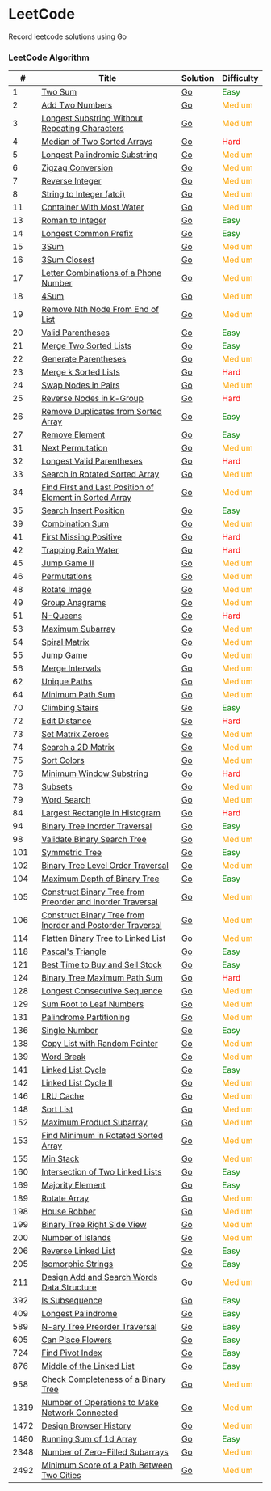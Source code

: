 # LeetCode

Record leetcode solutions using Go

### LeetCode Algorithm

| #    | Title                                                                                                                                                  | Solution                                                                                                                  | Difficulty                       |
|------|--------------------------------------------------------------------------------------------------------------------------------------------------------|---------------------------------------------------------------------------------------------------------------------------|----------------------------------|
| 1    | [Two Sum](https://leetcode.cn/problems/two-sum/)                                                                                                       | [Go](./alg/go/twoSum/twoSum.go)                                                                                           | <font color=green>Easy</font>    |
| 2    | [Add Two Numbers](https://leetcode.cn/problems/add-two-numbers/)                                                                                       | [Go](./alg/go/addTwoNumbers/addTwoNumbers.go)                                                                             | <font color=orange>Medium</font> |
| 3    | [Longest Substring Without Repeating Characters](https://leetcode.cn/problems/longest-substring-without-repeating-characters/)                         | [Go](./alg/go/longestSubstringWithoutRepeatingCharacters/longestSubstringWithoutRepeatingCharacters.go)                   | <font color=orange>Medium</font> |
| 4    | [Median of Two Sorted Arrays](https://leetcode.cn/problems/median-of-two-sorted-arrays/)                                                               | [Go](./alg/go/medianOfTwoSortedArrays/medianOfTwoSortedArrays.go)                                                         | <font color=red>Hard</font>      |
| 5    | [Longest Palindromic Substring](https://leetcode.cn/problems/longest-palindromic-substring/)                                                           | [Go](./alg/go/longestPalindromicSubstring/longestPalindromicSubstring.2.go)                                               | <font color=orange>Medium</font> |
| 6    | [Zigzag Conversion](https://leetcode.cn/problems/zigzag-conversion/)                                                                                   | [Go](./alg/go/zigzagConversion/zigzagConversion.go)                                                                       | <font color=orange>Medium</font> |
| 7    | [Reverse Integer](https://leetcode.cn/problems/reverse-integer/)                                                                                       | [Go](./alg/go/reverseInteger/reverseInteger.go)                                                                           | <font color=orange>Medium</font> |
| 8    | [String to Integer (atoi)](https://leetcode.cn/problems/string-to-integer-atoi/)                                                                       | [Go](./alg/go/stringToIntegerAtoi/stringToIntegerAtoi.go)                                                                 | <font color=orange>Medium</font> |
| 11   | [Container With Most Water](https://leetcode.cn/problems/container-with-most-water/)                                                                   | [Go](./alg/go/containerWithMostWater/containerWithMostWater.go)                                                           | <font color=orange>Medium</font> |
| 13   | [Roman to Integer](https://leetcode.cn/problems/roman-to-integer/)                                                                                     | [Go](./alg/go/romanToInteger/romanToInteger2.go)                                                                          | <font color=green>Easy</font>    |
| 14   | [Longest Common Prefix](https://leetcode.cn/problems/longest-common-prefix/)                                                                           | [Go](./alg/go/longestCommonPrefix/longestCommonPrefix2.go)                                                                | <font color=green>Easy</font>    |
| 15   | [3Sum](https://leetcode.cn/problems/3sum/)                                                                                                             | [Go](./alg/go/3Sum/3Sum.go)                                                                                               | <font color=orange>Medium</font> |
| 16   | [3Sum Closest](https://leetcode.cn/problems/3sum-closest/)                                                                                             | [Go](./alg/go/3sumClosest/3sumClosest.go)                                                                                 | <font color=orange>Medium</font> |
| 17   | [Letter Combinations of a Phone Number](https://leetcode.cn/problems/letter-combinations-of-a-phone-number/)                                           | [Go](./alg/go/letterCombinationsOfAPhoneNumber/letterCombinationsOfAPhoneNumber2.go)                                      | <font color=orange>Medium</font> |
| 18   | [4Sum](https://leetcode.cn/problems/4sum/)                                                                                                             | [Go](./alg/go/4sum/4sum.go)                                                                                               | <font color=orange>Medium</font> |
| 19   | [Remove Nth Node From End of List](https://leetcode.cn/problems/remove-nth-node-from-end-of-list/)                                                     | [Go](./alg/go/removeNthNodeFromEndOfList/removeNthNodeFromEndOfList.go)                                                   | <font color=orange>Medium</font> |
| 20   | [Valid Parentheses](https://leetcode.cn/problems/valid-parentheses/)                                                                                   | [Go](./alg/go/validParentheses/validParentheses.go)                                                                       | <font color=green>Easy</font>    |
| 21   | [Merge Two Sorted Lists](https://leetcode.cn/problems/merge-two-sorted-lists/)                                                                         | [Go](./alg/go/mergeTwoSortedLists/mergeTwoSortedLists.go)                                                                 | <font color=green>Easy</font>    |
| 22   | [Generate Parentheses](https://leetcode.cn/problems/generate-parentheses/)                                                                             | [Go](./alg/go/generateParentheses/generateParentheses.go)                                                                 | <font color=orange>Medium</font> |
| 23   | [Merge k Sorted Lists](https://leetcode.cn/problems/merge-k-sorted-lists/)                                                                             | [Go](./alg/go/mergeKSortedLists/mergeKSortedLists.go)                                                                     | <font color=red>Hard</font>      |
| 24   | [Swap Nodes in Pairs](https://leetcode.cn/problems/swap-nodes-in-pairs/)                                                                               | [Go](./alg/go/swapNodesInPairs/swapNodesInPairs.go)                                                                       | <font color=orange>Medium</font> |
| 25   | [Reverse Nodes in k-Group](https://leetcode.cn/problems/reverse-nodes-in-k-group/)                                                                     | [Go](./alg/go/reverseNodesInKGroup/reverseNodesInKGroup.go)                                                               | <font color=red>Hard</font>      |
| 26   | [Remove Duplicates from Sorted Array](https://leetcode.cn/problems/remove-duplicates-from-sorted-array/)                                               | [Go](./alg/go/removeDuplicatesFromSortedArray/removeDuplicatesFromSortedArray2.go)                                        | <font color=green>Easy</font>    |
| 27   | [Remove Element](https://leetcode.cn/problems/remove-element/)                                                                                         | [Go](./alg/go/removeElement/removeElement.go)                                                                             | <font color=green>Easy</font>    |
| 31   | [Next Permutation](https://leetcode.cn/problems/next-permutation/)                                                                                     | [Go](./alg/go/nextPermutation/nextPermutation.go)                                                                         | <font color=orange>Medium</font> |
| 32   | [Longest Valid Parentheses](https://leetcode.cn/problems/longest-valid-parentheses/)                                                                   | [Go](./alg/go/longestValidParentheses/longestValidParentheses.go)                                                         | <font color=red>Hard</font>      |
| 33   | [Search in Rotated Sorted Array](https://leetcode.cn/problems/search-in-rotated-sorted-array/)                                                         | [Go](./alg/go/searchInRotatedSortedArray/searchInRotatedSortedArray.go)                                                   | <font color=orange>Medium</font> |
| 34   | [Find First and Last Position of Element in Sorted Array](https://leetcode.cn/problems/find-first-and-last-position-of-element-in-sorted-array/)       | [Go](./alg/go/findFirstAndLastPositionOfElementInSortedArray/findFirstAndLastPositionOfElementInSortedArray.go)           | <font color=orange>Medium</font> |
| 35   | [Search Insert Position](https://leetcode.cn/problems/search-insert-position/)                                                                         | [Go](./alg/go/searchInsertPosition/searchInsertPosition.go)                                                               | <font color=green>Easy</font>    |
| 39   | [Combination Sum](https://leetcode.cn/problems/combination-sum/)                                                                                       | [Go](./alg/go/combinationSum/combinationSum.go)                                                                           | <font color=orange>Medium</font> |
| 41   | [First Missing Positive](https://leetcode.cn/problems/first-missing-positive/)                                                                         | [Go](./alg/go/firstMissingPositive/firstMissingPositive.go)                                                               | <font color=red>Hard</font>      |
| 42   | [Trapping Rain Water](https://leetcode.cn/problems/trapping-rain-water/)                                                                               | [Go](./alg/go/trappingRainWater/trappingRainWater.go)                                                                     | <font color=red>Hard</font>      |
| 45   | [Jump Game II](https://leetcode.cn/problems/jump-game-ii/)                                                                                             | [Go](./alg/go/jumpGameIi/jumpGameIi.go)                                                                                   | <font color=orange>Medium</font> |
| 46   | [Permutations](https://leetcode.cn/problems/permutations/)                                                                                             | [Go](./alg/go/permutations/permutations.go)                                                                               | <font color=orange>Medium</font> |
| 48   | [Rotate Image](https://leetcode.cn/problems/rotate-image/)                                                                                             | [Go](./alg/go/rotateImage/rotateImage.go)                                                                                 | <font color=orange>Medium</font> |
| 49   | [Group Anagrams](https://leetcode.cn/problems/group-anagrams/)                                                                                         | [Go](./alg/go/groupAnagrams/groupAnagrams.go)                                                                             | <font color=orange>Medium</font> |
| 51   | [N-Queens](https://leetcode.cn/problems/n-queens/)                                                                                                     | [Go](./alg/go/nQueens/nQueens.go)                                                                                         | <font color=red>Hard</font>      |
| 53   | [Maximum Subarray](https://leetcode.cn/problems/maximum-subarray/)                                                                                     | [Go](./alg/go/maximumSubarray/maximumSubarray.go)                                                                         | <font color=orange>Medium</font> |
| 54   | [Spiral Matrix](https://leetcode.cn/problems/spiral-matrix/)                                                                                           | [Go](./alg/go/spiralMatrix/spiralMatrix.go)                                                                               | <font color=orange>Medium</font> |
| 55   | [Jump Game](https://leetcode.cn/problems/jump-game/)                                                                                                   | [Go](./alg/go/jumpGame/jumpGame.go)                                                                                       | <font color=orange>Medium</font> |
| 56   | [Merge Intervals](https://leetcode.cn/problems/merge-intervals/)                                                                                       | [Go](./alg/go/mergeIntervals/mergeIntervals2.go)                                                                          | <font color=orange>Medium</font> |
| 62   | [Unique Paths](https://leetcode.cn/problems/unique-paths/)                                                                                             | [Go](./alg/go/uniquePaths/uniquePaths.go)                                                                                 | <font color=orange>Medium</font> |
| 64   | [Minimum Path Sum](https://leetcode.cn/problems/minimum-path-sum/)                                                                                     | [Go](./alg/go/minimumPathSum/minimumPathSum.go)                                                                           | <font color=orange>Medium</font> |
| 70   | [Climbing Stairs](https://leetcode.cn/problems/climbing-stairs/)                                                                                       | [Go](./alg/go/climbingStairs/climbingStairs.go)                                                                           | <font color=green>Easy</font>    |
| 72   | [Edit Distance](https://leetcode.cn/problems/edit-distance/)                                                                                           | [Go](./alg/go/editDistance/editDistance.go)                                                                               | <font color=red>Hard</font>      |
| 73   | [Set Matrix Zeroes](https://leetcode.cn/problems/set-matrix-zeroes/)                                                                                   | [Go](./alg/go/setMatrixZeroes/setMatrixZeroes.go)                                                                         | <font color=orange>Medium</font> |
| 74   | [Search a 2D Matrix](https://leetcode.cn/problems/search-a-2d-matrix/)                                                                                 | [Go](./alg/go/searchA2DMatrix/searchA2DMatrix.go)                                                                         | <font color=orange>Medium</font> |
| 75   | [Sort Colors](https://leetcode.cn/problems/sort-colors/)                                                                                               | [Go](./alg/go/sortColors/sortColors.go)                                                                                   | <font color=orange>Medium</font> |
| 76   | [Minimum Window Substring](https://leetcode.cn/problems/minimum-window-substring/)                                                                     | [Go](./alg/go/minimumWindowSubstring/minimumWindowSubstring.go)                                                           | <font color=red>Hard</font>      |
| 78   | [Subsets](https://leetcode.cn/problems/subsets/)                                                                                                       | [Go](./alg/go/subsets/subsets.go)                                                                                         | <font color=orange>Medium</font> |
| 79   | [Word Search](https://leetcode.cn/problems/word-search/)                                                                                               | [Go](./alg/go/wordSearch/wordSearch.go)                                                                                   | <font color=orange>Medium</font> |
| 84   | [Largest Rectangle in Histogram](https://leetcode.cn/problems/largest-rectangle-in-histogram/)                                                         | [Go](./alg/go/largestRectangleInHistogram/largestRectangleInHistogram.go)                                                 | <font color=red>Hard</font>      |
| 94   | [Binary Tree Inorder Traversal](https://leetcode.cn/problems/binary-tree-inorder-traversal/)                                                           | [Go](./alg/go/binaryTreeInorderTraversal/binaryTreeInorderTraversal.go)                                                   | <font color=green>Easy</font>    |
| 98   | [Validate Binary Search Tree](https://leetcode.cn/problems/validate-binary-search-tree/)                                                               | [Go](./alg/go/validateBinarySearchTree/validateBinarySearchTree.go)                                                       | <font color=orange>Medium</font> |
| 101  | [Symmetric Tree](https://leetcode.cn/problems/symmetric-tree/)                                                                                         | [Go](./alg/go/symmetricTree/symmetricTree.go)                                                                             | <font color=green>Easy</font>    |
| 102  | [Binary Tree Level Order Traversal](https://leetcode.cn/problems/binary-tree-level-order-traversal/)                                                   | [Go](./alg/go/binaryTreeLevelOrderTraversal/binaryTreeLevelOrderTraversal.go)                                             | <font color=orange>Medium</font> |
| 104  | [Maximum Depth of Binary Tree](https://leetcode.cn/problems/maximum-depth-of-binary-tree/)                                                             | [Go](./alg/go/maximumDepthOfBinaryTree/maximumDepthOfBinaryTree.go)                                                       | <font color=green>Easy</font>    |
| 105  | [Construct Binary Tree from Preorder and Inorder Traversal](https://leetcode.cn/problems/construct-binary-tree-from-preorder-and-inorder-traversal/)   | [Go](./alg/go/constructBinaryTreeFromPreorderAndInorderTraversal/constructBinaryTreeFromPreorderAndInorderTraversal.go)   | <font color=orange>Medium</font> |
| 106  | [Construct Binary Tree from Inorder and Postorder Traversal](https://leetcode.cn/problems/construct-binary-tree-from-inorder-and-postorder-traversal/) | [Go](./alg/go/constructBinaryTreeFromInorderAndPostorderTraversal/constructBinaryTreeFromInorderAndPostorderTraversal.go) | <font color=orange>Medium</font> |
| 114  | [Flatten Binary Tree to Linked List](https://leetcode.cn/problems/flatten-binary-tree-to-linked-list/)                                                 | [Go](./alg/go/flattenBinaryTreeToLinkedList/flattenBinaryTreeToLinkedList.go)                                             | <font color=orange>Medium</font> |
| 118  | [Pascal's Triangle](https://leetcode.cn/problems/pascals-triangle/)                                                                                    | [Go](./alg/go/pascalsTriangle/pascalsTriangle.go)                                                                         | <font color=green>Easy</font>    |
| 121  | [Best Time to Buy and Sell Stock](https://leetcode.cn/problems/best-time-to-buy-and-sell-stock/)                                                       | [Go](./alg/go/bestTimeToBuyAndSellStock/bestTimeToBuyAndSellStock2.go)                                                    | <font color=green>Easy</font>    |
| 124  | [Binary Tree Maximum Path Sum](https://leetcode.cn/problems/binary-tree-maximum-path-sum/)                                                             | [Go](./alg/go/binaryTreeMaximumPathSum/binaryTreeMaximumPathSum.go)                                                       | <font color=red>Hard</font>      |
| 128  | [Longest Consecutive Sequence](https://leetcode.cn/problems/longest-consecutive-sequence/)                                                             | [Go](./alg/go/longestConsecutiveSequence/longestConsecutiveSequence.go)                                                   | <font color=orange>Medium</font> |
| 129  | [Sum Root to Leaf Numbers](https://leetcode.cn/problems/sum-root-to-leaf-numbers/)                                                                     | [Go](./alg/go/sumRootToLeafNumbers/sumRootToLeafNumbers.go)                                                               | <font color=orange>Medium</font> |
| 131  | [Palindrome Partitioning](https://leetcode.cn/problems/palindrome-partitioning/)                                                                       | [Go](./alg/go/sumRootToLeafNumbers/sumRootToLeafNumbers.go)                                                               | <font color=orange>Medium</font> |
| 136  | [Single Number](https://leetcode.cn/problems/single-number/)                                                                                           | [Go](./alg/go/singleNumber/singleNumber.go)                                                                               | <font color=green>Easy</font>    |
| 138  | [Copy List with Random Pointer](https://leetcode.cn/problems/copy-list-with-random-pointer/)                                                           | [Go](./alg/go/copyListWithRandomPointer/copyListWithRandomPointer.go)                                                     | <font color=orange>Medium</font> |
| 139  | [Word Break](https://leetcode.cn/problems/word-break/)                                                                                                 | [Go](./alg/go/wordBreak/wordBreak.go)                                                                                     | <font color=orange>Medium</font> |
| 141  | [Linked List Cycle](https://leetcode.cn/problems/linked-list-cycle/)                                                                                   | [Go](./alg/go/linkedListCycle/linkedListCycle.go)                                                                         | <font color=green>Easy</font>    |
| 142  | [Linked List Cycle II](https://leetcode.cn/problems/linked-list-cycle-ii/)                                                                             | [Go](./alg/go/linkedListCycleIi/linkedListCycleIi.go)                                                                     | <font color=orange>Medium</font> |
| 146  | [LRU Cache](https://leetcode.cn/problems/lru-cache/)                                                                                                   | [Go](./alg/go/lruCache/lruCache.go)                                                                                       | <font color=orange>Medium</font> |
| 148  | [Sort List](https://leetcode.cn/problems/sort-list/)                                                                                                   | [Go](./alg/go/sortList/sortList.go)                                                                                       | <font color=orange>Medium</font> |
| 152  | [Maximum Product Subarray](https://leetcode.cn/problems/maximum-product-subarray/)                                                                     | [Go](./alg/go/maximumProductSubarray/maximumProductSubarray.go)                                                           | <font color=orange>Medium</font> |
| 153  | [Find Minimum in Rotated Sorted Array](https://leetcode.cn/problems/find-minimum-in-rotated-sorted-array/)                                             | [Go](./alg/go/findMinimumInRotatedSortedArray/findMinimumInRotatedSortedArray.go)                                         | <font color=orange>Medium</font> |
| 155  | [Min Stack](https://leetcode.cn/problems/min-stack/)                                                                                                   | [Go](./alg/go/minStack/minStack.go)                                                                                       | <font color=orange>Medium</font> |
| 160  | [Intersection of Two Linked Lists](https://leetcode.cn/problems/intersection-of-two-linked-lists/)                                                     | [Go](./alg/go/intersectionOfTwoLinkedLists/intersectionOfTwoLinkedLists.go)                                               | <font color=green>Easy</font>    |
| 169  | [Majority Element](https://leetcode.cn/problems/majority-element/)                                                                                     | [Go](./alg/go/majorityElement/majorityElement.go)                                                                         | <font color=green>Easy</font>    |
| 189  | [Rotate Array](https://leetcode.cn/problems/rotate-array/)                                                                                             | [Go](./alg/go/rotateArray/rotateArray.go)                                                                                 | <font color=orange>Medium</font> |
| 198  | [House Robber](https://leetcode.cn/problems/house-robber/)                                                                                             | [Go](./alg/go/houseRobber/houseRobber.go)                                                                                 | <font color=orange>Medium</font> |
| 199  | [Binary Tree Right Side View](https://leetcode.cn/problems/binary-tree-right-side-view/)                                                               | [Go](./alg/go/binaryTreeRightSideView/binaryTreeRightSideView.go)                                                         | <font color=orange>Medium</font> |
| 200  | [Number of Islands](https://leetcode.cn/problems/number-of-islands/)                                                                                   | [Go](./alg/go/numberOfIslands/numberOfIslands.go)                                                                         | <font color=orange>Medium</font> |
| 206  | [Reverse Linked List](https://leetcode.cn/problems/reverse-linked-list/)                                                                               | [Go](./alg/go/reverseLinkedList/reverseLinkedList.go)                                                                     | <font color=green>Easy</font>    |
| 205  | [Isomorphic Strings](https://leetcode.cn/problems/isomorphic-strings/)                                                                                 | [Go](./alg/go/isomorphicStrings/isomorphicStrings.go)                                                                     | <font color=green>Easy</font>    |
| 211  | [Design Add and Search Words Data Structure](https://leetcode.cn/problems/design-add-and-search-words-data-structure/)                                 | [Go](./alg/go/designAddAndSearchWordsDataStructure/designAddAndSearchWordsDataStructure.go)                               | <font color=orange>Medium</font> |
| 392  | [Is Subsequence](https://leetcode.cn/problems/is-subsequence/)                                                                                         | [Go](./alg/go/isSubsequence/isSubsequence.go)                                                                             | <font color=green>Easy</font>    |
| 409  | [Longest Palindrome](https://leetcode.cn/problems/longest-palindrome/)                                                                                 | [Go](./alg/go/longestPalindrome/longestPalindrome.go)                                                                     | <font color=green>Easy</font>    |
| 589  | [N-ary Tree Preorder Traversal](https://leetcode.cn/problems/n-ary-tree-preorder-traversal/)                                                           | [Go](./alg/go/nAryTreePreorderTraversal/nAryTreePreorderTraversal.go)                                                     | <font color=green>Easy</font>    |
| 605  | [Can Place Flowers](https://leetcode.cn/problems/can-place-flowers/)                                                                                   | [Go](./alg/go/canPlaceFlowers/canPlaceFlowers.go)                                                                         | <font color=green>Easy</font>    |
| 724  | [Find Pivot Index](https://leetcode.cn/problems/find-pivot-index/)                                                                                     | [Go](./alg/go/findPivotIndex/findPivotIndex.go)                                                                           | <font color=green>Easy</font>    |
| 876  | [Middle of the Linked List](https://leetcode.cn/problems/middle-of-the-linked-list/)                                                                   | [Go](./alg/go/middleOfTheLinkedList/middleOfTheLinkedList.go)                                                             | <font color=green>Easy</font>    |
| 958  | [Check Completeness of a Binary Tree](https://leetcode.cn/problems/check-completeness-of-a-binary-tree/)                                               | [Go](./alg/go/checkCompletenessOfABinaryTree/checkCompletenessOfABinaryTree.go)                                           | <font color=orange>Medium</font> |
| 1319 | [Number of Operations to Make Network Connected](https://leetcode.cn/problems/number-of-operations-to-make-network-connected/)                         | [Go](./alg/go/numberOfOperationsToMakeNetworkConnected/numberOfOperationsToMakeNetworkConnected.go)                       | <font color=orange>Medium</font> |
| 1472 | [Design Browser History](https://leetcode.cn/problems/design-browser-history/)                                                                         | [Go](./alg/go/designBrowserHistory/designBrowserHistory.go)                                                               | <font color=orange>Medium</font> |
| 1480 | [Running Sum of 1d Array](https://leetcode.cn/problems/running-sum-of-1d-array/)                                                                       | [Go](./alg/go/runningSumOf1DArray/runningSumOf1DArray.go)                                                                 | <font color=green>Easy</font>    |
| 2348 | [Number of Zero-Filled Subarrays](https://leetcode.cn/problems/number-of-zero-filled-subarrays/)                                                       | [Go](./alg/go/numberOfZeroFilledSubarrays/numberOfZeroFilledSubarrays.go)                                                 | <font color=orange>Medium</font> |
| 2492 | [Minimum Score of a Path Between Two Cities](https://leetcode.cn/problems/minimum-score-of-a-path-between-two-cities/)                                 | [Go](./alg/go/minimumScoreOfAPathBetweenTwoCities/minimumScoreOfAPathBetweenTwoCities.go)                                 | <font color=orange>Medium</font> |
